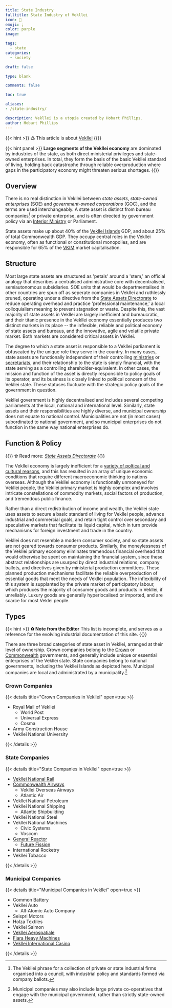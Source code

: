 ```yaml
---
title: State Industry
fulltitle: State Industry of Vekllei
icon: 🏬
emoji: ¡
color: purple
image:

tags:
  - state
categories:
  - society

draft: false

type: blank

comments: false

toc: true

aliases:
- /state-industry/

description: Vekllei is a utopia created by Hobart Phillips.
author: Hobart Phillips
---
```

{{< hint >}}
߷ This article is about [Vekllei](/intro/#what-is-vekllei)
{{</hint>}}

{{< hint panel >}}
**Large segments of the Vekllei economy** are dominated by industries of the state, as both direct ministerial privileges and state-owned enterprises. In total, they form the basis of the basic Vekllei standard of living, holding back catastrophe through reliable overproduction where gaps in the participatory economy might threaten serious shortages.
{{</hint>}}

## Overview

There is no real distinction in Vekllei between *state assets*, *state-owned enterprises* (SOE) and *government-owned corporations* (GOC), and the terms are used interchangeably. A state asset is distinct from bureau companies[^1] or private enterprise, and is often directed by government policy via an [Interior Ministry](/factbook/society/state/government/interior/) or Parliament.

State assets make up about 40% of the [Vekllei Islands](/vekllei/) GDP, and about 25% of total Commonwealth GDP. They occupy central roles in the Vekllei economy, often as functional or constitutional monopolies, and are responsible for 65% of the [VKIM](/factbook/society/state/finance/#international-markets) market capitalisation.

## Structure

Most large state assets are structured as 'petals' around a 'stem,' an official analogy that describes a centralised administrative core with decentralised, semiautonomous subsidiaries. SOE units that would be departmentalised in other countries are spun off as seperate companies in Vekllei and ruthlessly pruned, operating under a directive from the [State Assets Directorate](/factbook/society/state/government/interior/commonwealth/#state-assets-directorate) to reduce operating overhead and practice 'professional maintenance,' a local colloquialism meaning to prevent stagnation or waste. Despite this, the vast majority of state assets in Vekllei are largely inefficient and bureaucratic, and their titanic presence in the Vekllei economy essentially produces two distinct markets in its place -- the inflexible, reliable and political economy of state assets and bureaus, and the innovative, agile and volatile private market. Both markets are considered critical assets in Vekllei.

The degree to which a state asset is responsible to a Vekllei parliament is obfuscated by the unique role they serve in the country. In many cases, state assets are functionally independent of their controlling [ministries](/factbook/society/state/government/interior/) or [secretariats](/factbook/society/state/government/commonwealth/), and their relationship to the state is simply financial, with the state serving as a controlling shareholder-equivalent. In other cases, the mission and function of the asset is directly responsible to policy goals of its operator, and its business is closely linked to political concern of the Vekllei state. These statuses fluctuate with the strategic policy goals of the government in question.

Vekllei government is highly decentralised and includes several competing parliaments at the local, national and international level. Similarly, state assets and their responsibilities are highly diverse, and municipal ownership does not equate to national control. Municipalities are not (in most cases) subordinated to national government, and so municipal enterprises do not function in the same way national enterprises do.

## Function & Policy

{{<hint>}}
✿ Read more: *[State Assets Directorate](/factbook/society/state/government/interior/commonwealth/#state-assets-directorate)*
{{</hint>}}

The Vekllei economy is largely inefficient for a [variety of poltical and cultural reasons](/posts/2020-07-13-economy/), and this has resulted in an array of unique economic conditions that require different macroeconomic thinking to nations overseas. Although the Vekllei economy is functionally unmoneyed for Vekllei people, the Vekllei primary market is highly complex and involves intricate constellations of commodity markets, social factors of production, and tremendous public finance.

Rather than a direct redistribution of income and wealth, the Vekllei state uses assets to secure a basic standard of living for Vekllei people, advance industrial and commercial goals, and retain tight control over secondary and speculative markets that facilitate its liquid capital, which in turn provide mechanisms for foreign investment and trade in the country.

Vekllei does not resemble a modern consumer society, and so state assets are not geared towards consumer products. Similarly, the moneylessness of the Vekllei primary economy eliminates tremendous financial overhead that would otherwise be spent on maintaining the financial system, since these abstract relationships are usurped by direct industrial relations, company ballots, and directives given by ministerial production committees. These planned production mechanisms facilitate the reliable overproduction of essential goods that meet the needs of Vekllei population. The inflexibility of this system is supplanted by the private market of participatory labour, which produces the majority of consumer goods and products in Vekllei, if unreliably. Luxury goods are generally hyperlocalised or imported, and are scarce for most Veklei people.


## Types

{{< hint >}}
**✿ Note from the Editor**
This list is incomplete, and serves as a reference for the evolving industrial documentation of this site.
{{</hint>}}

There are three broad categories of state asset in Vekllei, arranged at their level of ownership. Crown companies belong to the [Crown](/factbook/society/state/government/crown/) or [Commonwealth](/factbook/society/state/government/commonwealth/) governments, and generally include unique or essential enterprises of the Vekllei state. State companies belong to national governments, including the Vekllei Islands as depicted here. Municipal companies are local and administrated by a municipality.[^2]

### Crown Companies

{{< details title="Crown Companies in Vekllei" open=true >}}

* Royal Mail of Vekllei
  * World Post
  * Universal Express
  * Cosma
* Army Construction House
* Vekllei National University

{{< /details >}}

### State Companies

{{< details title="State Companies in Vekllei" open=true >}}

* [Vekllei National Rail](/factbook/society/industry/rail/)
* [Commonwealth Airways](/air/)
  * Vekllei Overseas Airways
  * Atlantic Air
* Vekllei National Petroleum
* Vekllei National Shipping
  * Atlantic Shipbuilding
* Vekllei National Steel
* Vekllei National Machines
  * Civic Systems
  * Voscom
* [General Reactor](/gr/)
  * [Future Fission](/factbook/landscape/boroughs/pharos/#future-fission-sqm)
* International Rocketry
* Vekllei Tobacco

{{< /details >}}

### Municipal Companies

{{< details title="Municipal Companies in Vekllei" open=true >}}

* Common Battery
* Vekllei Auto
  * All-Atomic Auto Company
* Seispri Motors
* Holza Textiles
* Vekllei Salmon
* [Vekllei Aerospatiale](/factbook/landscape/boroughs/pharos/#vekllei-aerospatiale-sa)
* [Fiara Heavy Machines](/factbook/landscape/boroughs/lola/#fiara-heavy-machines-sqm)
* [Vekllei International Casino](/factbook/landscape/boroughs/mirah/)

{{< /details >}}

[^1]: The Vekllei phrase for a collection of private or state industrial firms organised into a council, with industrial policy and standards formed via company ballots.
[^2]: Municipal companies may also include large private co-operatives that engage with the municipal government, rather than strictly state-owned assets.